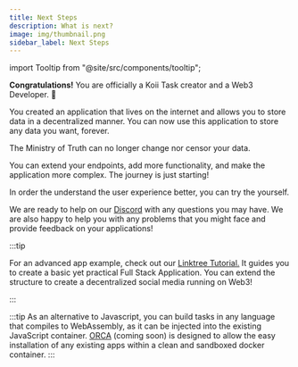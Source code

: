 ```yaml
---
title: Next Steps
description: What is next?
image: img/thumbnail.png
sidebar_label: Next Steps
---
```


import Tooltip from "@site/src/components/tooltip";

**Congratulations!** You are officially a Koii Task creator and a Web3 Developer. 🎉

You created an application that lives on the internet and allows you to store data in a decentralized manner. You can now use this application to store any data you want, forever.

The Ministry of Truth can no longer change nor censor your data.

You can extend your endpoints, add more functionality, and make the application more complex. The journey is just starting!

In order the understand the user experience better, you can try the <Tooltip text="Koii Desktop Node"/> yourself.

We are ready to help on our [Discord](https://discord.gg/koii) with any questions you may have. We are also happy to help you with any problems that you might face and provide feedback on your applications!

:::tip

For an advanced app example, check out our [Linktree Tutorial.](/tutorials/linktree/intro) It guides you to create a basic yet practical Full Stack Application. You can extend the structure to create a decentralized social media running on Web3!

:::

:::tip
As an alternative to Javascript, you can build tasks in any language that compiles to WebAssembly, as it can be injected into the existing JavaScript container. [ORCA](/concepts/containerized-tasks/orca) (coming soon) is designed to allow the easy installation of any existing apps within a clean and sandboxed docker container.
:::
